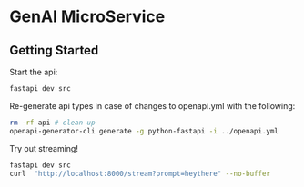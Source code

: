 # GenAI MicroService

## Getting Started
Start the api:
```sh
fastapi dev src
```

Re-generate api types in case of changes to openapi.yml with the following:
```sh
rm -rf api # clean up
openapi-generator-cli generate -g python-fastapi -i ../openapi.yml
```

Try out streaming!
```sh
fastapi dev src
curl  "http://localhost:8000/stream?prompt=heythere" --no-buffer
```
